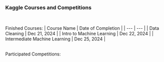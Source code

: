 <h3><b> Kaggle Courses and Competitions </b></h3>
<br>

Finished Courses:
| Course Name | Date of Completion |
| --- | --- |
| Data Cleaning | Dec 21, 2024 |
| Intro to Machine Learning | Dec 22, 2024 |
| Intermediate Machine Learning | Dec 25, 2024 |

<br>
Participated Competitions:
